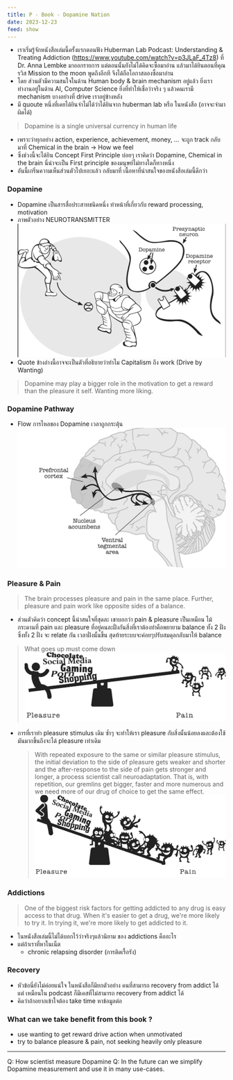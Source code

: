 ```yaml
---
title: P - Book - Dopamine Nation
date: 2023-12-23
feed: show
---
```

- เราเริ่มรู้จักหนังสือเล่มนี้ครั้งแรกตอนฟัง Huberman Lab Podcast: Understanding & Treating Addiction (https://www.youtube.com/watch?v=p3JLaF_4Tz8) ที่  Dr. Anna Lembke มาออกรายการ แต่ตอนนั้นยังไม่ได้คิดจะซื้อมาอ่าน แล้วมาได้ยินตอนที่คุณ รวิส Mission to the moon พูดถึงอีกที จึงได้ถือโอกาสลองซื้อมาอ่าน
- โดย ส่วนตัวมีความสนใจในด้าน Human body & brain mechanism อยู่แล้ว ยิ่งเราทำงานอยู่ในด้าน AI, Computer Science ยิ่งที่ทำให้เชื่อว่าจริง ๆ แล้วคนเรามี mechanism บางอย่างที่ drive เราอยู่ข้างหลัง
- มี quoute หนึ่งที่เคยได้ยินจำไม่ได้ว่าได้ยินจาก huberman lab หรือ ในหนังสือ (อาจจะจำมาผิดได้)

> Dopamine is a single universal currency in human life 

- เพราะว่าทุกอย่าง action, experience, achievement, money, ... จะถูก track กลับมาที่ Chemical in the brain -> How we feel
- ซึ่งช่วงนี้จะได้ยิน Concept First Principle บ่อยๆ เราคิดว่า Dopamine, Chemical in the brain นี่น่าจะเป็น First principle ของมนุษย์ไม่ทางใดก็ทางหนึ่ง
- อันนี้เกริ่นความเห็นส่วนตัวไปเยอะแล้ว กลับมาที่ เนื้อหาที่น่าสนใจของหนังสือเล่มนี้ดีกว่า

###  Dopamine
- Dopamine เป็นสารสื่อประสาทชนิดหนึ่ง ทำหน้าที่เกี่ยวกับ reward processing, motivation
- ภาพตัวอย่าง NEUROTRANSMITTER ![](/assets/img/dopamine_nerualtransmitter.jpg)
- Quote ข้างล่างนี้อาจจะเป็นตัวที่อธิบายว่าทำไม Capitalism ถึง work (Drive by Wanting)
> Dopamine may play a bigger role in the motivation to get a reward than the pleasure it self. Wanting more liking.

### Dopamine Pathway
- Flow การไหลของ Dopamine เวลาถูกกระตุ้น ![](/assets/img/dopamine_pathway.jpeg)

### Pleasure & Pain
> The brain processes pleasure and pain in the same place. Further, pleasure and pain work like opposite sides of a balance.

- ส่วนตัวคิดว่า concept นี้น่าสนใจที่สุดละ เขาบอกว่า pain & pleasure เป็นเหมือน ไม้กระดานที่ pain และ pleasure ที่อยู่คนละฝั่งกันสิ่งที่เราต้องทำคือพยายาม balance ทั้ง 2 ฝั่ง ซึ่งทั้ง 2 ฝั่ง จะ relate กัน เวลาฝั่งนั้นขึ้น สุดท้ายระบบจะค่อยๆปรับสมดุลกลับมาให้ balance
 > What goes up must come down
 ![](/assets/img/pleasure_and_pain_balance.jpeg)
 
- การที่เราทำ pleasure stimulus  เดิม ซ้ำๆ จะทำให้เรา pleasure กับสิ่งนั้นน้อยลงและต้องใช้มันมากขึ้นถึงจะได้ pleasure เท่าเดิม
	> With repeated exposure to the same or similar pleasure stimulus, the initial deviation to the side of pleasure gets weaker and shorter and the after-response to the side of pain gets stronger and longer, a process scientist call neuroadaptation. That is, with repetition, our gremlins get bigger, faster and more numerous and we need more of our drug of choice to get the same effect.
 ![](/assets/img/pleasure_and_pain_balance_shorter.jpeg)

### Addictions
> One of the biggest risk factors for getting addicted to any drug is easy access to that drug. When it's easier to get a drug, we're more likely to try it. In trying it, we're more likely to get addicted to it.
- ในหนังสือเล่มนี้ไม่ได้บอกไว้ว่าจริงๆแล้วนิยาม ของ addictions คืออะไร
- แต่ถ้าเราที่หาในเน็ต
	- chronic relapsing disorder (การติดเรื้อรัง)
	
### Recovery
- หัวข้อนี่ยังไม่ค่อยแน่ใจ ในหนังสือก็มียกตัวอย่าง คนที่สามารถ recovery from addict ได้ แต่ เหมือนใน podcast ก็มีเคสที่ไม่สามารถ recovery from addict ได้
- คิดว่าถ้าอยากเข้าใจต้อง take time หาข้อมูลต่อ

### What can we take benefit from this book ?
- use wanting to get reward drive action when unmotivated
- try to balance pleasure & pain, not seeking heavily only pleasure

---
Q: How scientist measure Dopamine
Q: In the future can we simplify Dopamine measurement and use it in many use-cases.
